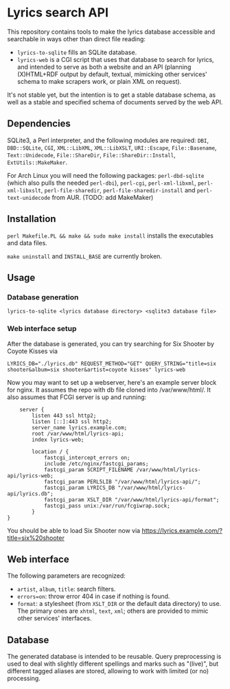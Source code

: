 # Lyrics search API

This repository contains tools to make the lyrics database accessible
and searchable in ways other than direct file reading:

- `lyrics-to-sqlite` fills an SQLite database.
- `lyrics-web` is a CGI script that uses that database to search for
  lyrics, and intended to serve as both a website and an API (planning
  (X)HTML+RDF output by default, textual, mimicking other services'
  schema to make scrapers work, or plain XML on request).

It's not stable yet, but the intention is to get a stable database
schema, as well as a stable and specified schema of documents served
by the web API.


## Dependencies

SQLite3, a Perl interpreter, and the following modules are required:
`DBI`, `DBD::SQLite`, `CGI`, `XML::LibXML`, `XML::LibXSLT`,
`URI::Escape`, `File::Basename`, `Text::Unidecode`, `File::ShareDir`,
`File::ShareDir::Install`, `ExtUtils::MakeMaker`.

For Arch Linux you will need the following packages: `perl-dbd-sqlite` (which also pulls the needed `perl-dbi`), `perl-cgi`, `perl-xml-libxml`, `perl-xml-libxslt`, `perl-file-sharedir`, `perl-file-sharedir-install` and `perl-text-unidecode` from AUR. (TODO: add MakeMaker)


## Installation

`perl Makefile.PL && make && sudo make install` installs the
executables and data files.

`make uninstall` and `INSTALL_BASE` are currently broken.


## Usage

### Database generation

`lyrics-to-sqlite <lyrics database directory> <sqlite3 database file>`

### Web interface setup

After the database is generated, you can try searching for Six Shooter by Coyote Kisses via

```
LYRICS_DB="./lyrics.db" REQUEST_METHOD="GET" QUERY_STRING="title=six shooter&album=six shooter&artist=coyote kisses" lyrics-web
```

Now you may want to set up a webserver, here's an example server block for nginx. It assumes the repo with db file cloned into /var/www/html/.
It also assumes that FCGI server is up and running:

```
	server {
		listen 443 ssl http2;
		listen [::]:443 ssl http2;
		server_name lyrics.example.com;
		root /var/www/html/lyrics-api;
		index lyrics-web;

		location / {
			fastcgi_intercept_errors on;
			include /etc/nginx/fastcgi_params;
			fastcgi_param SCRIPT_FILENAME /var/www/html/lyrics-api/lyrics-web;
			fastcgi_param PERL5LIB "/var/www/html/lyrics-api/";
			fastcgi_param LYRICS_DB "/var/www/html/lyrics-api/lyrics.db";
			fastcgi_param XSLT_DIR "/var/www/html/lyrics-api/format";
			fastcgi_pass unix:/var/run/fcgiwrap.sock;
		}
}
```
You should be able to load Six Shooter now via https://lyrics.example.com/?title=six%20shooter


## Web interface

The following parameters are recognized:

- `artist`, `album`, `title`: search filters.
- `errors=on`: throw error 404 in case if nothing is found.
- `format`: a stylesheet (from `XSLT_DIR` or the default data
  directory) to use. The primary ones are `xhtml`, `text`, `xml`;
  others are provided to mimic other services' interfaces.


## Database

The generated database is intended to be reusable. Query preprocessing
is used to deal with slightly different spellings and marks such as
"(live)", but different tagged aliases are stored, allowing to work
with limited (or no) processing.
